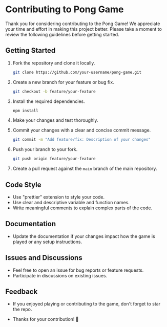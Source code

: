 # Contributing to Pong Game

Thank you for considering contributing to the Pong Game! We appreciate your time and effort in making this project better. Please take a moment to review the following guidelines before getting started.

## Getting Started

1. Fork the repository and clone it locally.

    ```bash
    git clone https://github.com/your-username/pong-game.git
    ```

2. Create a new branch for your feature or bug fix.

    ```bash
    git checkout -b feature/your-feature
    ```

3. Install the required dependencies.

    ```bash
    npm install
    ```

4. Make your changes and test thoroughly.

5. Commit your changes with a clear and concise commit message.

    ```bash
    git commit -m "Add feature/fix: Description of your changes"
    ```

6. Push your branch to your fork.

    ```bash
    git push origin feature/your-feature
    ```

7. Create a pull request against the `main` branch of the main repository.

## Code Style

- Use "prettier" extension to style your code.
- Use clear and descriptive variable and function names.
- Write meaningful comments to explain complex parts of the code.

## Documentation

- Update the documentation if your changes impact how the game is played or any setup instructions.

## Issues and Discussions

- Feel free to open an issue for bug reports or feature requests.
- Participate in discussions on existing issues.

## Feedback

- If you enjoyed playing or contributing to the game, don't forget to star the repo.

- Thanks for your contribution! 🚀
